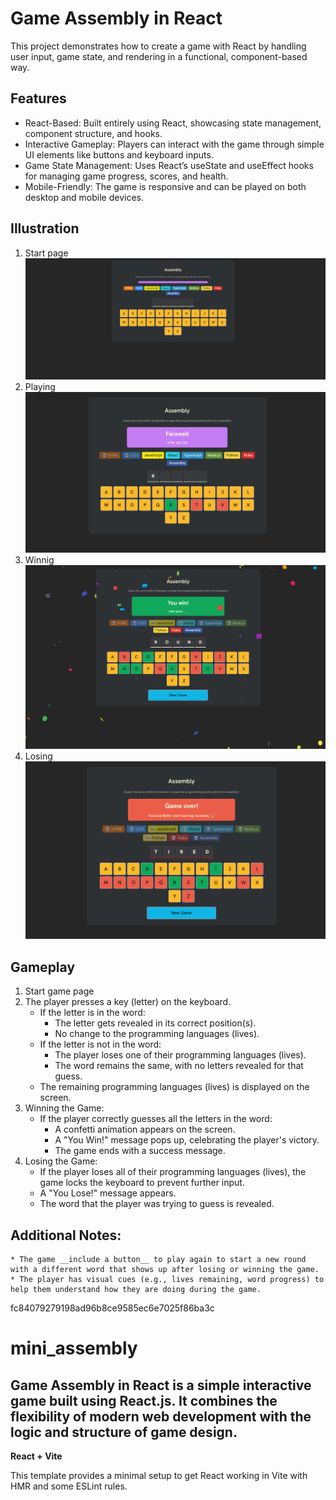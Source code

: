 
# Game Assembly in React

This project demonstrates how to create a game with React by handling user input, game state, and rendering in a functional, component-based way. 

## Features

* React-Based: Built entirely using React, showcasing state management, component structure, and hooks.
* Interactive Gameplay: Players can interact with the game through simple UI elements like buttons and keyboard inputs.
* Game State Management: Uses React’s useState and useEffect hooks for managing game progress, scores, and health.
* Mobile-Friendly: The game is responsive and can be played on both desktop and mobile devices.

## Illustration
1. Start page
   ![Alt text Start Page](src/assemblyIllustration/mainPage.png)
2. Playing 
   ![Alt text Start Page](src/assemblyIllustration/attentEnter.png)
3. Winnig
   ![Alt text Start Page](src/assemblyIllustration/gameWin.png)
4. Losing
   ![Alt text Start Page](src/assemblyIllustration/gameLose.png)

## Gameplay
1. Start game page
2. The player presses a key (letter) on the keyboard.
    * If the letter is in the word:
         + The letter gets revealed in its correct position(s).
         + No change to the programming languages (lives).
    * If the letter is not in the word:
         + The player loses one of their programming languages (lives).
         + The word remains the same, with no letters revealed for that guess.
     * The remaining programming languages (lives) is displayed on the screen.
3. Winning the Game: 
    * If the player correctly guesses all the letters in the word:
         + A confetti animation appears on the screen.
         + A "You Win!" message pops up, celebrating the player's victory.
         + The game ends with a success message.
4. Losing the Game:
    * If the player loses all of their programming languages (lives), the game locks the keyboard to prevent further input.
    * A "You Lose!" message appears.
    * The word that the player was trying to guess is revealed.
## Additional Notes:
    * The game __include a button__ to play again to start a new round with a different word that shows up after losing or winning the game.  
    * The player has visual cues (e.g., lives remaining, word progress) to help them understand how they are doing during the game.
 fc84079279198ad96b8ce9585ec6e7025f86ba3c
# mini_assembly

## Game Assembly in React is a simple interactive game built using React.js. It combines the flexibility of modern web development with the logic and structure of game design.

__React + Vite__

This template provides a minimal setup to get React working in Vite with HMR and some ESLint rules.
